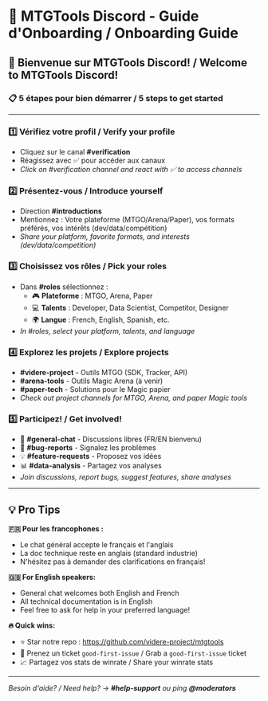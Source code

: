 # 🚀 MTGTools Discord - Guide d'Onboarding / Onboarding Guide

## 🎯 Bienvenue sur MTGTools Discord! / Welcome to MTGTools Discord!

### 📋 5 étapes pour bien démarrer / 5 steps to get started

---

### 1️⃣ **Vérifiez votre profil / Verify your profile**
- Cliquez sur le canal **#verification** 
- Réagissez avec ✅ pour accéder aux canaux
- *Click on #verification channel and react with ✅ to access channels*

### 2️⃣ **Présentez-vous / Introduce yourself**
- Direction **#introductions**
- Mentionnez : Votre plateforme (MTGO/Arena/Paper), vos formats préférés, vos intérêts (dev/data/compétition)
- *Share your platform, favorite formats, and interests (dev/data/competition)*

### 3️⃣ **Choisissez vos rôles / Pick your roles**
- Dans **#roles** sélectionnez :
  - 🎮 **Plateforme** : MTGO, Arena, Paper
  - 💻 **Talents** : Developer, Data Scientist, Competitor, Designer
  - 🌍 **Langue** : French, English, Spanish, etc.
- *In #roles, select your platform, talents, and language*

### 4️⃣ **Explorez les projets / Explore projects**
- **#videre-project** - Outils MTGO (SDK, Tracker, API)
- **#arena-tools** - Outils Magic Arena (à venir)
- **#paper-tech** - Solutions pour le Magic papier
- *Check out project channels for MTGO, Arena, and paper Magic tools*

### 5️⃣ **Participez! / Get involved!**
- 💬 **#general-chat** - Discussions libres (FR/EN bienvenu)
- 🐛 **#bug-reports** - Signalez les problèmes
- 💡 **#feature-requests** - Proposez vos idées
- 📊 **#data-analysis** - Partagez vos analyses
- *Join discussions, report bugs, suggest features, share analyses*

---

## 💡 Pro Tips

**🇫🇷 Pour les francophones :**
- Le chat général accepte le français et l'anglais
- La doc technique reste en anglais (standard industrie)
- N'hésitez pas à demander des clarifications en français!

**🇬🇧 For English speakers:**
- General chat welcomes both English and French
- All technical documentation is in English
- Feel free to ask for help in your preferred language!

**🔥 Quick wins:**
- ⭐ Star notre repo : https://github.com/videre-project/mtgtools
- 🎯 Prenez un ticket `good-first-issue` / Grab a `good-first-issue` ticket
- 📈 Partagez vos stats de winrate / Share your winrate stats

---

*Besoin d'aide? / Need help? → **#help-support** ou ping **@moderators***